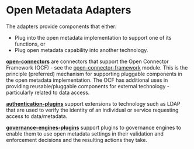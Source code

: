 <!-- SPDX-License-Identifier: Apache-2.0 -->
  
# Open Metadata Adapters

The adapters provide components that either:

* Plug into the open metadata implementation to support one of its functions, or 
* Plug open metadata capability into another technology.

**[open-connectors](open-connectors)** are connectors that support the 
Open Connector Framework (OCF) - see the [open-connector-framework](../frameworks/open-connector-framework/README.md) module.
This is the principle (preferred) mechanism for supporting pluggable
components in the open metadata implementation.  The OCF has additional uses
in providing reusable/pluggable components for external technology - particularly
related to data access.

**[authentication-plugins](authentication-plugins)** support extensions to technology such as LDAP that
are used to verify the identity of an individual or service requesting
access to data/metadata.

**[governance-engines-plugins](governance-engines-plugins)** support plugins to governance engines
to enable them to use open metadata settings in their validation
and enforcement decisions and the resulting actions they take.